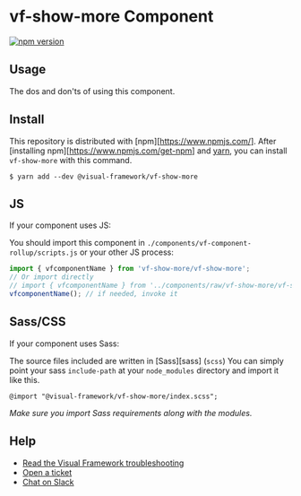 # vf-show-more Component

[![npm version](https://badge.fury.io/js/%40visual-framework%2Fvf-show-more.svg)](https://badge.fury.io/js/%40visual-framework%2Fvf-show-more)

## Usage

The dos and don'ts of using this component.

## Install

This repository is distributed with [npm][https://www.npmjs.com/]. After [installing npm][https://www.npmjs.com/get-npm] and [yarn](https://classic.yarnpkg.com/en/docs/install), you can install `vf-show-more` with this command.

```
$ yarn add --dev @visual-framework/vf-show-more
```

## JS

If your component uses JS:

You should import this component in `./components/vf-component-rollup/scripts.js` or your other JS process:

```js
import { vfcomponentName } from 'vf-show-more/vf-show-more';
// Or import directly
// import { vfcomponentName } from '../components/raw/vf-show-more/vf-show-more.js';
vfcomponentName(); // if needed, invoke it
```

## Sass/CSS

If your component uses Sass:

The source files included are written in [Sass][sass] (`scss`) You can simply point your sass `include-path` at your `node_modules` directory and import it like this.

```
@import "@visual-framework/vf-show-more/index.scss";
```

_Make sure you import Sass requirements along with the modules._

## Help

- [Read the Visual Framework troubleshooting](https://visual-framework.github.io/vf-welcome/troubleshooting/)
- [Open a ticket](https://github.com/visual-framework/vf-core/issues)
- [Chat on Slack](https://join.slack.com/t/visual-framework/shared_invite/enQtNDAxNzY0NDg4NTY0LWFhMjEwNGY3ZTk3NWYxNWVjOWQ1ZWE4YjViZmY1YjBkMDQxMTNlNjQ0N2ZiMTQ1ZTZiMGM4NjU5Y2E0MjM3ZGQ)
